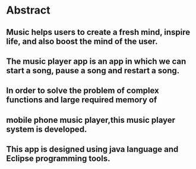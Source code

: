 #  Abstract
## Music helps users to create a fresh mind, inspire life, and also boost the mind of the user.
## The music player app is an app in which we can start a song, pause a song and restart a song.
## In order to solve the problem of complex functions and large required memory of
## mobile phone music player,this music player system is developed.
## This app is designed using java language and Eclipse programming tools.
